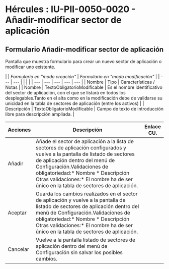 # Hércules : IU\-PII\-0050\-0020 \- Añadir\-modificar sector de aplicación



## Formulario Añadir\-modificar sector de aplicación

Pantalla que muestra formulario para crear un nuevo sector de aplicación o modificar uno existente.



| | *Formulario en "modo creación"* | *Formulario en "modo modificación"* | | --- | --- | | | |
| --- | --- | --- | --- | --- |
| Nombre | Tipo | Características / Notas |
| Nombre | TextoObligatorioModificable | Es el nombre identificativo del sector de aplicación, con el que se listará en todos los desplegables.Tanto en el alta como en la modificación debe de validarse su unicidad en la tabla de sectores de aplicación (entre los activos) |
| Descripción | TextoObligatorioModificable | Campo de texto de introducción libre para descripción ampliada. |



| Acciones | Descripción | Enlace CU. |
| --- | --- | --- |
| Añadir | Añade el sector de aplicación a la lista de sectores de aplicación configurados y vuelve a la pantalla de listado de sectores de aplicación dentro del menú de Configuración.Validaciones de obligatoriedad:* Nombre * Descripción  Otras validaciones:* El nombre ha de ser único en la tabla de sectores de aplicación. |  |
| Aceptar | Guarda los cambios realizados en el sector de aplicación y vuelve a la pantalla de listado de sectores de aplicación dentro del menú de Configuración.Validaciones de obligatoriedad:* Nombre * Descripción  Otras validaciones:* El nombre ha de ser único en la tabla de sectores de aplicación. |  |
| Cancelar | Vuelve a la pantalla listado de sectores de aplicación dentro del menú de Configuración sin salvar los posibles cambios. |  |




